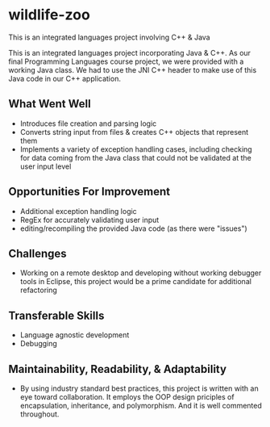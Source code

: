 # wildlife-zoo
This is an integrated languages project involving C++ &amp; Java

This is an integrated languages project incorporating Java & C++. As our final Programming Languages course project, we were provided with a working Java class. We had to use the JNI C++ header to make use of this Java code in our C++ application.

## What Went Well
- Introduces file creation and parsing logic
- Converts string input from files & creates C++ objects that represent them
- Implements a variety of exception handling cases, including checking for data coming from the Java class that could not be validated at the user input level

## Opportunities For Improvement
- Additional exception handling logic
- RegEx for accurately validating user input
- editing/recompiling the provided Java code (as there were "issues")

## Challenges
- Working on a remote desktop and developing without working debugger tools in Eclipse, this project would be a prime candidate for additional refactoring

## Transferable Skills
- Language agnostic development
- Debugging 

## Maintainability, Readability, & Adaptability
- By using industry standard best practices, this project is written with an eye toward collaboration. It employs the OOP design priciples of encapsulation, inheritance, and polymorphism. And it is well commented throughout.
